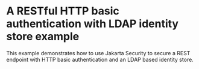 # A RESTful HTTP basic authentication with LDAP identity store example

This example demonstrates how to use Jakarta Security to secure a REST endpoint with HTTP basic authentication
and an LDAP based identity store.